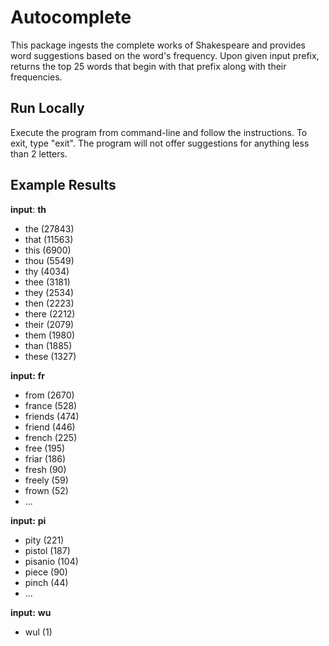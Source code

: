 # Autocomplete
This package ingests the complete works of Shakespeare and provides word suggestions based on the word's frequency. Upon given input prefix, returns the top 25 words that begin with that prefix along with their frequencies.

## Run Locally
Execute the program from command-line and follow the instructions. 
To exit, type "exit".
The program will not offer suggestions for anything less than 2 letters.

## Example Results
**input**: **th**
- the (27843)
- that (11563)
- this (6900)
- thou (5549)
- thy (4034)
- thee (3181)
- they (2534)
- then (2223)
- there (2212)
- their (2079)
- them (1980)
- than (1885)
- these (1327)

**input:** **fr**
- from (2670)
- france (528)
- friends (474)
- friend (446)
- french (225)
- free (195)
- friar (186)
- fresh (90)
- freely (59)
- frown (52)
- ...

**input:** **pi**
- pity (221)
- pistol (187)
- pisanio (104)
- piece (90)
- pinch (44)
- ...

**input:** **wu**
- wul (1)
